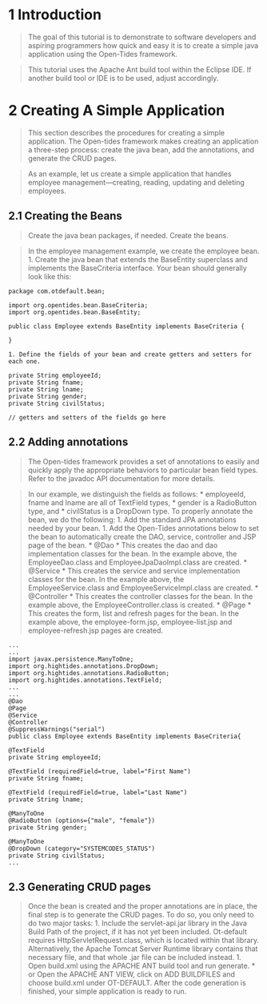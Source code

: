 

# 1 Introduction #
> The goal of this tutorial is to demonstrate to software developers and aspiring programmers how quick and easy it is to create a simple java application using the Open-Tides framework.

> This tutorial uses the Apache Ant build tool within the Eclipse IDE. If another build tool or IDE is to be used, adjust accordingly.

# 2 Creating A Simple Application #
> This section describes the procedures for creating a simple application. The Open-tides framework makes creating an application a three-step process: create the java bean, add the annotations, and generate the CRUD pages.

> As an example, let us create a simple application that handles employee management—creating, reading, updating and deleting employees.
## 2.1 Creating the Beans ##
> Create the java bean packages, if needed. Create the beans.

> In the employee management example, we create the employee bean.
    1. Create the java bean that extends the BaseEntity superclass and implements the BaseCriteria interface. Your bean should generally look like this:
```
package com.otdefault.bean;

import org.opentides.bean.BaseCriteria;
import org.opentides.bean.BaseEntity;

public class Employee extends BaseEntity implements BaseCriteria {

}
```
    1. Define the fields of your bean and create getters and setters for each one.
```
private String employeeId;
private String fname;
private String lname;
private String gender;
private String civilStatus;

// getters and setters of the fields go here
```

## 2.2 Adding annotations ##
> The Open-tides framework provides a set of annotations to easily and quickly apply the appropriate behaviors to particular bean field types. Refer to the javadoc API documentation for more details.

> In our example, we distinguish the fields as follows:
    * employeeId, fname and lname are all of TextField types,
    * gender is a RadioButton type, and
    * civilStatus is a DropDown type.
> To properly annotate the bean, we do the following:
    1. Add the standard JPA annotations needed by your bean.
    1. Add the Open-Tides annotations below to set the bean to automatically create the DAO, service, controller and JSP page of the bean.
      * @Dao
        * This creates the dao and dao implementation classes for the bean. In the example above, the EmployeeDao.class and EmployeeJpaDaoImpl.class are created.
      * @Service
        * This creates the service and service implementation classes for the bean. In the example above, the EmployeeService.class and EmployeeServiceImpl.class are created.
      * @Controller
        * This creates the controller classes for the bean. In the example above, the EmployeeController.class is created.
      * @Page
        * This creates the form, list and refresh pages for the bean. In the example above, the employee-form.jsp, employee-list.jsp and employee-refresh.jsp pages are created.
```
...
...
import javax.persistence.ManyToOne;
import org.hightides.annotations.DropDown;
import org.hightides.annotations.RadioButton;
import org.hightides.annotations.TextField;
...
...
@Dao
@Page
@Service
@Controller
@SuppressWarnings("serial")
public class Employee extends BaseEntity implements BaseCriteria{

@TextField
private String employeeId;

@TextField (requiredField=true, label="First Name")
private String fname;

@TextField (requiredField=true, label="Last Name")
private String lname;

@ManyToOne
@RadioButton (options={"male", "female"})
private String gender;

@ManyToOne
@DropDown (category="SYSTEMCODES_STATUS")
private String civilStatus;
...
```
## 2.3 Generating CRUD pages ##
> Once the bean is created and the proper annotations are in place, the final step is to generate the CRUD pages. To do so, you only need to do two major tasks:
    1. Include the servlet-api.jar library in the Java Build Path of the project, if it has not yet been included. Ot-default requires HttpServletRequest.class, which is located within that library. Alternatively, the Apache Tomcat Server Runtime library contains that necessary file, and that whole .jar file can be included instead.
    1. Open build.xml using the APACHE ANT build tool and run generate.
      * or Open the APACHE ANT VIEW, click on ADD BUILDFILES and choose build.xml under OT-DEFAULT.
> After the code generation is finished, your simple application is ready to run.